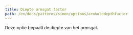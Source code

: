 ```yaml
---
title: Diepte armsgat factor
path: /en/docs/patterns/simon/options/armholedepthfactor
---
```


Deze optie bepaalt de diepte van het armsgat.
